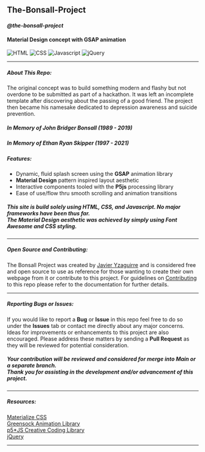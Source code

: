 ## The-Bonsall-Project
#### *@the-bonsall-project*  
#### Material Design concept with GSAP animation 
![HTML](https://img.shields.io/badge/HTML-239120?style=for-the-badge&logo=html5&logoColor=white)
![CSS](https://img.shields.io/badge/CSS-239120?&style=for-the-badge&logo=css3&logoColor=white)
![Javascript](https://img.shields.io/badge/JavaScript-F7DF1E?style=for-the-badge&logo=javascript&logoColor=black)
![jQuery](https://img.shields.io/badge/jQuery-0769AD?style=for-the-badge&logo=jquery&logoColor=white)
___
##### **About This Repo:**
The original concept was to build something modern and flashy but not overdone to be submitted as part of a hackathon. It was left an incomplete template after discovering about the passing of a good friend. The project then became his namesake dedicated to depression awareness and suicide prevention.  
##### In Memory of John Bridger Bonsall (1989 - 2019)
##### In Memory of Ethan Ryan Skipper (1997 - 2021)

##### **Features:**
* Dynamic, fluid splash screen using the **GSAP** animation library
* **Material Design** pattern inspired layout aesthetic 
* Interactive components tooled with the **P5js** processing library
* Ease of use/flow thru smooth scrolling and animation transitions
##### This site is build solely using HTML, CSS, and Javascript. No major frameworks have been thus far. <br> The **Material Design** aesthetic was achieved by simply using Font Awesome and CSS styling. 
___
##### **Open Source and Contributing:**
The Bonsall Project was created by [Javier Yzaguirre](https://github.com/inglorious-ratbastard) and is considered free and open source to use as reference for those wanting to create their own webpage from it or contribute to this project. For guidelines on [Contributing](CONTRIBUTING.md) to this repo please refer to the documentation for further details. 
___
##### **Reporting Bugs or Issues:**
If you would like to report a **Bug** or **Issue** in this repo feel free to do so under the **Issues** tab or contact me directly about any major concerns. Ideas for improvements or enhancements to this project are also encouraged. Please address these matters by sending a **Pull Request** as they will be reviewed for potential consideration.
##### Your contribution will be reviewed and considered for merge into Main or a separate branch.<br> Thank you for assisting in the development and/or advancement of this project.
___
##### **Resources:**
[Materialize CSS](https://materializecss.com/getting-started.html)<br>
[Greensock Animation Library](https://greensock.com/docs/)<br>
[p5*JS Creative Coding Library](https://p5js.org/reference/)<br>
[jQuery](https://api.jquery.com/)
___
